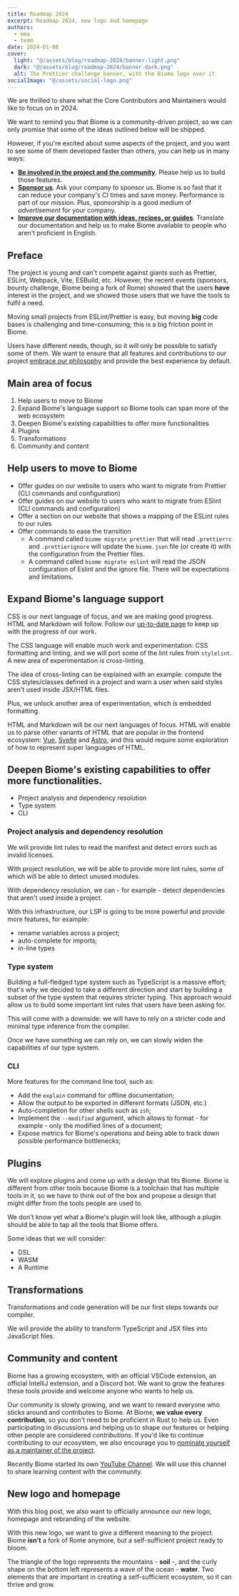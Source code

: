 ```yaml
---
title: Roadmap 2024
excerpt: Roadmap 2024, new logo and homepage
authors:
  - ema
  - team
date: 2024-01-08
cover:
  light: "@/assets/blog/roadmap-2024/banner-light.png"
  dark: "@/assets/blog/roadmap-2024/banner-dark.png"
  alt: The Prettier challenge banner, with the Biome logo over it
socialImage: "@/assets/social-logo.png"
---
```


We are thrilled to share what the Core Contributors and Maintainers would like to focus on in 2024.

We want to remind you that Biome is a community-driven project, so we can only promise that some of the ideas outlined below will be shipped.

However, if you're excited about some aspects of the project, and you want to see some of them developed faster than others, you can help us in many ways:

- [**Be involved in the project and the community**](https://github.com/biomejs). Please help us to build those features.
- [**Sponsor us**](https://opencollective.com/biome). Ask your company to sponsor us. Biome is so fast that it can reduce your company's CI times and save money. Performance is part of our mission. Plus, sponsorship is a good medium of
  _advertisement_ for your company.
- [**Improve our documentation with ideas, recipes, or guides**](/guides/getting-started). Translate our documentation and help us to make Biome available to people who aren't proficient in English.

## Preface

The project is young and can't compete against giants such as Prettier, ESLint, Webpack, Vite, ESBuild, etc. However, the recent events (sponsors, bounty challenge, Biome being a fork of Rome) showed that the users
**have** interest in the project, and we showed those users that we have the tools to fulfil a need.

Moving small projects from ESLint/Prettier is easy, but moving **big** code bases is challenging and time-consuming; this is a big friction point in Biome.

Users have different needs, though, so it will only be possible to satisfy some of them. We want to ensure that all features and contributions to our project [embrace our philosophy](/internals/philosophy/) and provide the best experience by default.

## Main area of focus

1. Help users to move to Biome
2. Expand Biome's language support so Biome tools can span more of the web ecosystem
3. Deepen Biome's existing capabilities to offer more functionalities
4. Plugins
5. Transformations
6. Community and content

## Help users to move to Biome

- Offer guides on our website to users who want to migrate from Prettier (CLI commands and configuration)
- Offer guides on our website to users who want to migrate from ESlint (CLI commands and configuration)
- Offer a section on our website that shows a mapping of the ESLint rules to our rules
- Offer commands to ease the transition
    - A command called `biome migrate prettier` that will read `.prettierrc` and `.prettierignore` will update the `biome.json` file (or create it) with the configuration from the Prettier files.
    - A command called `biome migrate eslint` will read the JSON configuration of Eslint and the ignore file. There will be expectations and limitations.

## Expand Biome's language support

CSS is our next language of focus, and we are making good progress. HTML and Markdown will follow. Follow our [up-to-date page](/internals/language-support) to keep up with the progress of our work.

The CSS language will enable much work and experimentation: CSS formatting and linting, and we will port some of the lint rules from `stylelint`. A new area of experimentation is cross-linting.

The idea of cross-linting can be explained with an example: compute the CSS styles/classes defined in a project and warn a user when said styles aren't used inside JSX/HTML files.

Plus, we unlock another area of experimentation, which is embedded formatting.

HTML and Markdown will be our next languages of focus. HTML will enable us to parse other variants of HTML that are popular in the frontend ecosystem: [Vue](https://vuejs.org/), [Svelte](https://svelte.dev/) and [Astro](https://astro.build/), and this would require some exploration of how to represent super languages of HTML.

## Deepen Biome's existing capabilities to offer more functionalities.

- Project analysis and dependency resolution
- Type system
- CLI

### Project analysis and dependency resolution

We will provide lint rules to read the manifest and detect errors such as invalid licenses.

With project resolution, we will be able to provide more lint rules, some of which will be able to detect unused modules.

With dependency resolution, we can - for example - detect dependencies that aren't used inside a project.

With this infrastructure, our LSP is going to be more powerful and provide more features, for example:

- rename variables across a project;
- auto-complete for imports;
- in-line types

### Type system

Building a full-fledged type system such as TypeScript is a massive effort; that's why we decided to take a different direction and start by building a subset of the type system that requires stricter typing. This approach would allow us to build some important lint rules that users have been asking for.

This will come with a downside: we will have to rely on a stricter code and minimal type inference from the compiler.

Once we have something we can rely on, we can slowly widen the capabilities of our type system.

### CLI

More features for the command line tool, such as:

- Add the `explain` command for offline documentation;
- Allow the output to be exported in different formats (JSON, etc.)
- Auto-completion for other shells such as `zsh`;
- Implement the `--modified` argument, which allows to format - for example - only the modified lines of a document;
- Expose metrics for Biome's operations and being able to track down possible performance bottlenecks;

## Plugins

We will explore plugins and come up with a design that fits Biome. Biome is different from other tools because Biome is a toolchain that has multiple tools in it, so we have to think out of the box and propose a design that might differ from the tools people are used to.

We don't know yet what a Biome's plugin will look like, although a plugin should be able to tap all the tools that Biome offers.

Some ideas that we will consider:

- DSL
- WASM
- A Runtime

## Transformations

Transformations and code generation will be our first steps towards our compiler.

We will provide the ability to transform TypeScript and JSX files into JavaScript files.

## Community and content

Biome has a growing ecosystem, with an official VSCode extension, an official IntelliJ extension, and a Discord bot. We want to grow the features these tools provide and welcome anyone who wants to help us.

Our community is slowly growing, and we want to reward everyone who sticks around and contributes to Biome. At Biome, **we value every contribution**, so you don't need to be proficient in Rust to help us. Even participating in discussions and helping us to shape our features or helping other people are considered
*contributions*. If you'd like to continue contributing to our ecosystem, we also encourage you to [nominate yourself as a maintainer of the project](https://github.com/biomejs/biome/blob/main/GOVERNANCE.md#maintainer-nomination).

Recently Biome started its own [YouTube Channel](https://www.youtube.com/channel/UC6ssscaFgCSlbv1Pb6krGVw). We will use this channel to share learning content with the community.

## New logo and homepage

With this blog post, we also want to officially announce our new logo, homepage and rebranding of the website.

With this new logo, we want to give a different meaning to the project. Biome **isn't** a fork of Rome anymore, but a self-sufficient project ready to bloom.

The triangle of the logo represents the mountains - **soil** -, and the curly shape on the bottom left represents a wave of the ocean - **water**. Two elements that are important in creating a self-sufficient ecosystem, so it can thrive and grow.
